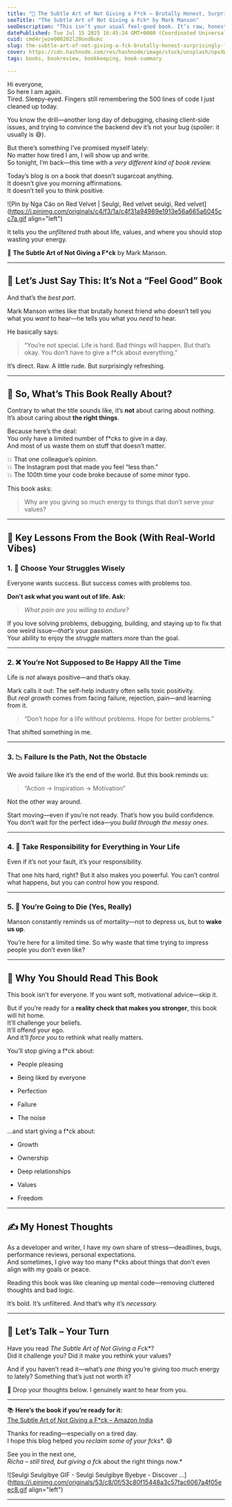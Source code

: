 ```yaml
---
title: "💭 The Subtle Art of Not Giving a F*ck – Brutally Honest, Surprisingly Freeing"
seoTitle: "The Subtle Art of Not Giving a Fck* by Mark Manson"
seoDescription: "This isn’t your usual feel-good book. It’s raw, honest, and reminds you to stop wasting energy on things that don’t matter—and start focusing on what truly "
datePublished: Tue Jul 15 2025 16:45:24 GMT+0000 (Coordinated Universal Time)
cuid: cmd4rjwze000202l20ond6ukc
slug: the-subtle-art-of-not-giving-a-fck-brutally-honest-surprisingly-freeing
cover: https://cdn.hashnode.com/res/hashnode/image/stock/unsplash/npxXWgQ33ZQ/upload/3ac95f9cd53eb4a378dc1eeed0417ce9.jpeg
tags: books, bookreview, bookkeeping, book-summary

---
```


Hi everyone,  
So here I am again.  
Tired. Sleepy-eyed. Fingers still remembering the 500 lines of code I just cleaned up today.

You know the drill—another long day of debugging, chasing client-side issues, and trying to convince the backend dev it’s not your bug (spoiler: it usually is 😅).

But there’s something I’ve promised myself lately:  
No matter how tired I am, I will show up and write.  
So tonight, I’m back—this time with a *very different kind of book review.*

Today’s blog is on a book that doesn’t sugarcoat anything.  
It doesn’t give you morning affirmations.  
It doesn’t tell you to think positive.

![Pin by Nga Cáo on Red Velvet | Seulgi, Red velvet seulgi, Red velvet](https://i.pinimg.com/originals/c4/f3/1a/c4f31a94989e1913e56a665a6045cc7a.gif align="left")

It tells you the *unfiltered truth* about life, values, and where you should stop wasting your energy.

📖 **The Subtle Art of Not Giving a F\*ck** by Mark Manson.

---

## 🧨 Let’s Just Say This: It’s Not a “Feel Good” Book

And that’s the *best part*.

Mark Manson writes like that brutally honest friend who doesn’t tell you what you *want* to hear—he tells you what you *need* to hear.

He basically says:

> “You’re not special. Life is hard. Bad things will happen. But that’s okay. You don’t have to give a f\*ck about everything.”

It’s direct. Raw. A little rude. But surprisingly refreshing.

---

## 🤯 So, What’s This Book Really About?

Contrary to what the title sounds like, it’s **not** about caring about *nothing*.  
It’s about caring about **the right things**.

Because here’s the deal:  
You only have a limited number of f\*cks to give in a day.  
And most of us waste them on stuff that doesn’t matter.

💥 That one colleague’s opinion.  
💥 The Instagram post that made you feel “less than.”  
💥 The 100th time your code broke because of some minor typo.

This book asks:

> Why are you giving so much energy to things that don’t serve your values?

---

## 🔎 Key Lessons From the Book (With Real-World Vibes)

### 1\. 🎯 Choose Your Struggles Wisely

Everyone wants success. But success comes with problems too.

**Don’t ask what you want out of life. Ask:**

> *What pain are you willing to endure?*

If you love solving problems, debugging, building, and staying up to fix that one weird issue—*that’s* your passion.  
Your ability to enjoy the *struggle* matters more than the goal.

---

### 2\. ❌ You’re Not Supposed to Be Happy All the Time

Life is *not* always positive—and that’s okay.

Mark calls it out: The self-help industry often sells toxic positivity.  
But *real growth* comes from facing failure, rejection, pain—and learning from it.

> “Don’t hope for a life without problems. Hope for better problems.”

That shifted something in me.

---

### 3\. 📉 Failure Is the Path, Not the Obstacle

We avoid failure like it’s the end of the world. But this book reminds us:

> “Action → Inspiration → Motivation”

Not the other way around.

Start moving—even if you’re not ready. That’s how you build confidence.  
You don’t wait for the perfect idea—you *build through the messy ones*.

---

### 4\. 🔐 Take Responsibility for Everything in Your Life

Even if it’s not your fault, it’s your responsibility.

That one hits hard, right? But it also makes you powerful. You can’t control what happens, but you can control how you respond.

---

### 5\. 👊 You’re Going to Die (Yes, Really)

Manson constantly reminds us of mortality—not to depress us, but to **wake us up**.

You’re here for a limited time. So why waste that time trying to impress people you don’t even like?

---

## 💬 Why You Should Read This Book

This book isn’t for everyone. If you want soft, motivational advice—skip it.

But if you’re ready for a **reality check that makes you stronger**, this book will hit home.  
It’ll challenge your beliefs.  
It’ll offend your ego.  
And it’ll *force you* to rethink what really matters.

You’ll stop giving a f\*ck about:

* People pleasing
    
* Being liked by everyone
    
* Perfection
    
* Failure
    
* The noise
    

…and start giving a f\*ck about:

* Growth
    
* Ownership
    
* Deep relationships
    
* Values
    
* Freedom
    

---

## ✍️ My Honest Thoughts

As a developer and writer, I have my own share of stress—deadlines, bugs, performance reviews, personal expectations.  
And sometimes, I give way too many f\*cks about things that don’t even align with my goals or peace.

Reading this book was like cleaning up mental code—removing cluttered thoughts and bad logic.

It’s bold. It’s unfiltered. And that’s why it’s *necessary.*

---

## 📣 Let’s Talk – Your Turn

Have you read *The Subtle Art of Not Giving a F*ck\*?  
Did it challenge you? Did it make you rethink your values?

And if you haven’t read it—what’s *one thing* you’re giving too much energy to lately? Something that’s just not worth it?

💬 Drop your thoughts below. I genuinely want to hear from you.

---

📚 **Here’s the book if you’re ready for it:**  
[The Subtle Art of Not Giving a F\*ck – Amazon India](https://www.amazon.in/Manson-Boxset-Everything-Subtle-Giving/dp/0063016656/ref=pd_lpo_d_sccl_1/259-7340666-1592507?pd_rd_w=9QV8B&content-id=amzn1.sym.e0c8139c-1aa1-443c-af8a-145a0481f27c&pf_rd_p=e0c8139c-1aa1-443c-af8a-145a0481f27c&pf_rd_r=525NKAPKJMF3EY5MN4BP&pd_rd_wg=Q1rIO&pd_rd_r=90c9e840-4d3b-4604-aece-5ccc949b4b3a&pd_rd_i=0063016656&psc=1)

Thanks for reading—especially on a tired day.  
I hope this blog helped you *reclaim some of your f*cks\*. 😄

See you in the next one,  
*Richa – still tired, but giving a f*ck about the right things now.\*

![Seulgi Seulgibye GIF - Seulgi Seulgibye Byebye - Discover ...](https://i.pinimg.com/originals/53/c8/0f/53c80f15448a3c57fac6067a4f05eec8.gif align="left")

---